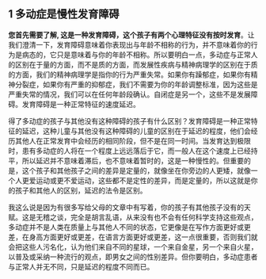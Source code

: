 ## 1 多动症是慢性发育障碍


**您首先需要了解, 这是一种发育障碍，这个孩子有两个心理特征没有按时发育**。让我们澄清一下，发育障碍意味着你表现出与年龄不相称的行为，并不意味着你的行为是病态的，它只是意味着与你的年龄不相称。所以要明白一点，多动症与正常人的区别在于量的方面，而不是质的方面，而发展性疾病与精神病理学的区别在于质的方面，我们的精神病理学是指你的行为严重失常。如果你有躁郁症，如果你有精神分裂症，如果你有严重的抑郁症，我们不需要为你的年龄调整标准，因为这些是严重失常的情况，我们可以在任何年龄段确认。自闭症是另一个，这些不是发展障碍。发育障碍是一种正常特征的速度延迟。

得了多动症的孩子与其他没有这种障碍的孩子有什么区别？发育障碍是一种正常特征的延迟，这种儿童与其他没有这种障碍的儿童的区别在于延迟的程度，他们会经历其他人在正常发育中会经历的相同阶段，但不是在同一时间。当发育达到极限时，患有多动症的人将在一个程度上远远落后于它，而一般人在这个速度上已经持平，所以延迟并不意味着滞后，也不意味着暂时的，这是一种慢性的。但重要的是，这个孩子和其他孩子之间的差异是定量的，就像坐在你旁边的人更矮，就像一个人更爱运动或更不爱运动，这些都不是定性的差异，而是定量的，所以这就是你的孩子和其他人的区别，延迟的法令是区别。

我这么说是因为有很多写给父母的文章中有写着，你的孩子有其他孩子没有的天赋。这是无稽之谈，完全是胡言乱语，从来没有也不会有任何科学支持这些观点，多动症并不是人类在质量上与其他人不同的状态，它更像是在写作方面更好或更差，在身高方面更好或更差，在语言方面更好或更差，这一点很重要，否则我们就会把这些人污名化，认为他们来自不同的星球，一个来自金星，另一个来自火星，以普及或采纳一种流行的观点，即男女之间的性别差异。但你要明白，多动症患者与正常人并无不同，只是延迟的程度不同而已。
